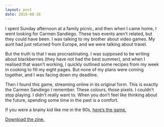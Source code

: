 ```yaml
---
layout: post
date: 2015-08-26
---
```


I spent Sunday afternoon at a family picnic, and then when I came home, I went looking for Carmen Sandiego. These two events aren’t related, but they could have been. I was talking to my brother about video games. My aunt had just returned from Europe, and we were talking about travel. 

But the truth is that I was procrastinating. I was supposed to be writing about blackberries (they have not had the best summer), and when I realised that wasn’t working, I quickly outlined some recipes from my week in cooking to fill my eight pages. But none of my plans were coming together, and I was facing down my deadline.

Then I found this game, streaming online in its original form. This is exactly the Carmen Sandiego I remember. These colours, those pixels. I couldn’t stop playing. I didn’t really want to. When you don’t feel like thinking about the future, spending some time in the past is a comfort. 

If you were a brainy kid like me in the 90s, [here’s the game.](https://archive.org/details/msdos_Where_in_the_World_is_Carmen_Sandiego_Enhanced_1989)

[Download the zine.](http://jessdriscoll.com/archive/carmen-sandiego.html)
